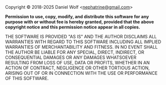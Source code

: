 <!-- markdownlint-disable MD041 -->

Copyright © 2018-2025 Daniel Wolf <<nephatrine@gmail.com>>

**Permission to use, copy, modify, and distribute this software for any purpose
with or without fee is hereby granted, provided that the above copyright notice
and this permission notice appear in all copies.**

THE SOFTWARE IS PROVIDED "AS IS" AND THE AUTHOR DISCLAIMS ALL WARRANTIES WITH
REGARD TO THIS SOFTWARE INCLUDING ALL IMPLIED WARRANTIES OF MERCHANTABILITY AND
FITNESS. IN NO EVENT SHALL THE AUTHOR BE LIABLE FOR ANY SPECIAL, DIRECT,
INDIRECT, OR CONSEQUENTIAL DAMAGES OR ANY DAMAGES WHATSOEVER RESULTING FROM LOSS
OF USE, DATA OR PROFITS, WHETHER IN AN ACTION OF CONTRACT, NEGLIGENCE OR OTHER
TORTIOUS ACTION, ARISING OUT OF OR IN CONNECTION WITH THE USE OR PERFORMANCE OF
THIS SOFTWARE.
